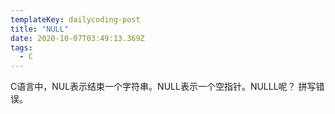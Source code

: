 ```yaml
---
templateKey: dailycoding-post
title: "NULL"
date: 2020-10-07T03:49:13.369Z
tags:
  - C
---
```

C语言中，NUL表示结束一个字符串。NULL表示一个空指针。NULLL呢？ 拼写错误。
